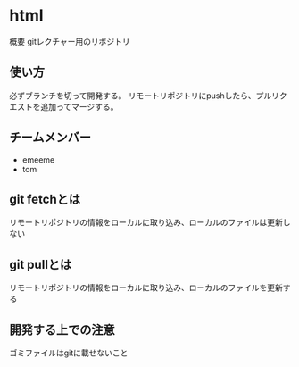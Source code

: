 # html
概要
gitレクチャー用のリポジトリ

## 使い方
必ずブランチを切って開発する。
リモートリポジトリにpushしたら、プルリクエストを追加ってマージする。

## チームメンバー
- emeeme
- tom

## git fetchとは
リモートリポジトリの情報をローカルに取り込み、ローカルのファイルは更新しない 

## git pullとは
リモートリポジトリの情報をローカルに取り込み、ローカルのファイルを更新する 

## 開発する上での注意
ゴミファイルはgitに載せないこと

